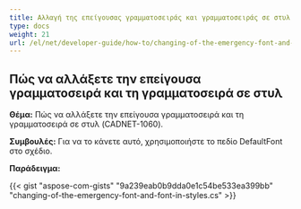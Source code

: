 ```yaml
---
title: Αλλαγή της επείγουσας γραμματοσειράς και γραμματοσειράς σε στυλ 
type: docs
weight: 21
url: /el/net/developer-guide/how-to/changing-of-the-emergency-font-and-font-in-styles/
---
```


## **Πώς να αλλάξετε την επείγουσα γραμματοσειρά και τη γραμματοσειρά σε στυλ**

**Θέμα:** Πώς να αλλάξετε την επείγουσα γραμματοσειρά και τη γραμματοσειρά σε στυλ (CADNET-1060).

**Συμβουλές:** Για να το κάνετε αυτό, χρησιμοποιήστε το πεδίο DefaultFont στο σχέδιο.

**Παράδειγμα:**

{{< gist "aspose-com-gists" "9a239eab0b9dda0e1c54be533ea399bb" "changing-of-the-emergency-font-and-font-in-styles.cs" >}}
